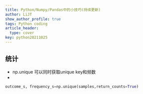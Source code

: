 ```yaml
---
title: Python/Numpy/Pandas中的小技巧(持续更新)
author: LiJT
show_author_profile: true
tags: Python coding
article_header:
  type: cover
key: python20211025
---
```


## 统计
- np.unique 可以同时获取unique key和频数
- 
```python
outcome_s, frequency_s=np.unique(samples,return_counts=True)
```

<!--more-->